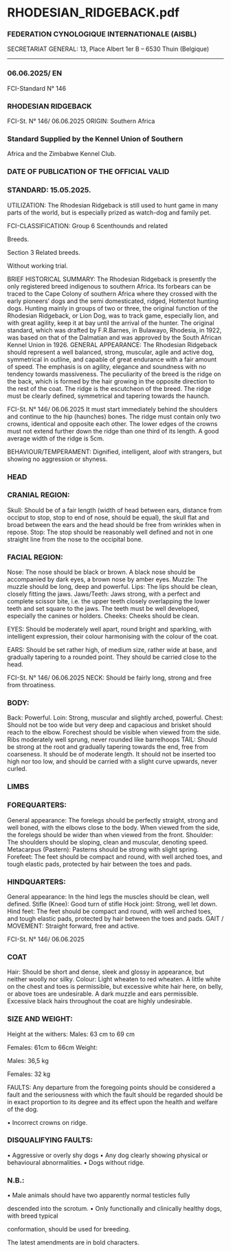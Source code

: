 # RHODESIAN_RIDGEBACK.pdf


### FEDERATION CYNOLOGIQUE INTERNATIONALE (AISBL)


SECRETARIAT GENERAL: 13, Place Albert 1er  B – 6530 Thuin (Belgique)
______________________________________________________________________________


### 06.06.2025/ EN



FCI-Standard N° 146

### RHODESIAN RIDGEBACK




FCI-St. N° 146/ 06.06.2025
ORIGIN:  Southern Africa


### Standard Supplied by the Kennel Union of Southern



Africa and the Zimbabwe Kennel Club.

### DATE OF PUBLICATION OF THE OFFICIAL VALID



### STANDARD: 15.05.2025.



UTILIZATION: The Rhodesian Ridgeback is still used to hunt game
in many parts of the world, but is especially prized as watch-dog and
family pet.

FCI-CLASSIFICATION: Group 6
Scenthounds and related



Breeds.


Section 3
Related breeds.


Without working trial.

BRIEF HISTORICAL SUMMARY: The Rhodesian Ridgeback is
presently the only registered breed indigenous to southern Africa. Its
forbears can be traced to the Cape Colony of southern Africa where
they crossed with the early pioneers’ dogs and the semi domesticated,
ridged, Hottentot hunting dogs. Hunting mainly in groups of two or
three, the original function of the Rhodesian Ridgeback, or Lion Dog,
was to track game, especially lion, and with great agility, keep it at
bay until the arrival of the hunter. The original standard, which was
drafted by F.R.Barnes, in Bulawayo, Rhodesia, in 1922, was based on
that of the Dalmatian and was approved by the South African Kennel
Union in 1926.
GENERAL APPEARANCE: The Rhodesian Ridgeback should
represent a well balanced, strong, muscular, agile and active dog,
symmetrical in outline, and capable of great endurance with a fair
amount of speed. The emphasis is on agility, elegance and soundness
with no tendency towards massiveness. The peculiarity of the breed is
the ridge on the back, which is formed by the hair growing in the
opposite direction to the rest of the coat. The ridge is the escutcheon
of the breed. The ridge must be clearly defined, symmetrical and
tapering towards the haunch.


FCI-St. N° 146/ 06.06.2025
It must start immediately behind the shoulders and continue to the hip
(haunches) bones. The ridge must contain only two crowns, identical
and opposite each other. The lower edges of the crowns must not
extend further down the ridge than one third of its length. A good
average width of the ridge is 5cm.

BEHAVIOUR/TEMPERAMENT: Dignified, intelligent, aloof with
strangers, but showing no aggression or shyness.

### HEAD



### CRANIAL REGION:


Skull: Should be of a fair length (width of head between ears, distance
from occiput to stop, stop to end of nose, should be equal), the skull
flat and broad between the ears and the head should be free from
wrinkles when in repose.
Stop: The stop should be reasonably well defined and not in one
straight line from the nose to the occipital bone.

### FACIAL REGION:


Nose: The nose should be black or brown. A black nose should be
accompanied by dark eyes, a brown nose by amber eyes.
Muzzle: The muzzle should be long, deep and powerful.
Lips: The lips should be clean, closely fitting the jaws.
Jaws/Teeth: Jaws strong, with a perfect and complete scissor bite, i.e.
the upper teeth closely overlapping the lower teeth and set square to
the jaws. The teeth must be well developed, especially the canines or
holders.
Cheeks: Cheeks should be clean.

EYES: Should be moderately well apart, round bright and sparkling,
with intelligent expression, their colour harmonising with the colour
of the coat.

EARS: Should be set rather high, of medium size, rather wide at base,
and gradually tapering to a rounded point. They should be carried
close to the head.



FCI-St. N° 146/ 06.06.2025
NECK: Should be fairly long, strong and free from throatiness.

### BODY:


Back: Powerful.
Loin: Strong, muscular and slightly arched, powerful.
Chest: Should not be too wide but very deep and capacious and brisket
should reach to the elbow. Forechest should be visible when viewed
from the side.  Ribs moderately well sprung, never rounded like barrelhoops
TAIL: Should be strong at the root and gradually tapering towards
the end, free from coarseness. It should be of moderate length. It
should not be inserted too high nor too low, and should be carried
with a slight curve upwards, never curled.


### LIMBS



### FOREQUARTERS:


General appearance: The forelegs should be perfectly straight, strong
and well boned, with the elbows close to the body. When viewed from
the side, the forelegs should be wider than when viewed from the front.
Shoulder: The shoulders should be sloping, clean and muscular,
denoting speed.
Metacarpus (Pastern): Pasterns should be strong with slight spring.
Forefeet: The feet should be compact and round, with well arched toes,
and tough elastic pads, protected by hair between the toes and pads.

### HINDQUARTERS:


General appearance: In the hind legs the muscles should be clean, well
defined.
Stifle (Knee): Good turn of stifle
Hock joint: Strong, well let down.
Hind feet: The feet should be compact and round, with well arched
toes, and tough elastic pads, protected by hair between the toes and
pads.
GAIT / MOVEMENT: Straight forward, free and active.


FCI-St. N° 146/ 06.06.2025


### COAT


Hair: Should be short and dense, sleek and glossy in appearance, but
neither woolly nor silky.
Colour: Light wheaten to red wheaten. A little white on the chest and
toes is permissible, but excessive white hair here, on belly, or above
toes are undesirable. A dark muzzle and ears permissible. Excessive
black hairs throughout the coat are highly undesirable.

### SIZE AND WEIGHT:



Height at the withers:   Males:    63 cm to 69 cm


Females: 61cm to 66cm
Weight:

Males:    36,5 kg


Females: 32 kg

FAULTS: Any departure from the foregoing points should be
considered a fault and the seriousness with which the fault should be
regarded should be in exact proportion to its degree and its effect upon
the health and welfare of the dog.

•
Incorrect crowns on ridge.

### DISQUALIFYING FAULTS:


• Aggressive or overly shy dogs
• Any dog clearly showing physical or behavioural abnormalities.
• Dogs without ridge.

### N.B.:


• Male animals should have two apparently normal testicles fully

descended into the scrotum.
• Only functionally and clinically healthy dogs, with breed typical

conformation, should be used for breeding.

The latest amendments are in bold characters.





